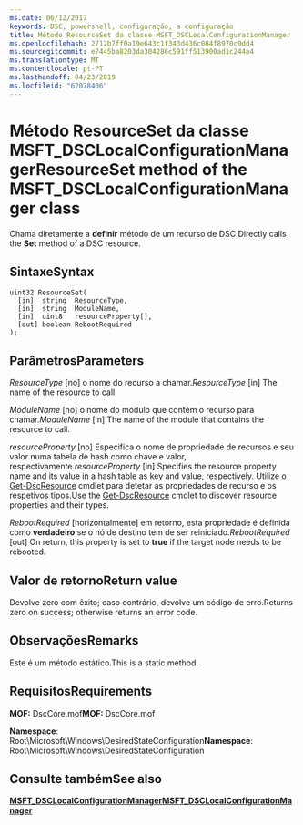 ```yaml
---
ms.date: 06/12/2017
keywords: DSC, powershell, configuração, a configuração
title: Método ResourceSet da classe MSFT_DSCLocalConfigurationManager
ms.openlocfilehash: 2712b7ff0a19e643c1f343d436c084f8970c9dd4
ms.sourcegitcommit: e7445ba8203da304286c591ff513900ad1c244a4
ms.translationtype: MT
ms.contentlocale: pt-PT
ms.lasthandoff: 04/23/2019
ms.locfileid: "62078406"
---
```

# <a name="resourceset-method-of-the-msftdsclocalconfigurationmanager-class"></a><span data-ttu-id="4272e-103">Método ResourceSet da classe MSFT_DSCLocalConfigurationManager</span><span class="sxs-lookup"><span data-stu-id="4272e-103">ResourceSet method of the MSFT_DSCLocalConfigurationManager class</span></span>

<span data-ttu-id="4272e-104">Chama diretamente a **definir** método de um recurso de DSC.</span><span class="sxs-lookup"><span data-stu-id="4272e-104">Directly calls the **Set** method of a DSC resource.</span></span>

## <a name="syntax"></a><span data-ttu-id="4272e-105">Sintaxe</span><span class="sxs-lookup"><span data-stu-id="4272e-105">Syntax</span></span>

```mof
uint32 ResourceSet(
  [in]  string  ResourceType,
  [in]  string  ModuleName,
  [in]  uint8   resourceProperty[],
  [out] boolean RebootRequired
);
```

## <a name="parameters"></a><span data-ttu-id="4272e-106">Parâmetros</span><span class="sxs-lookup"><span data-stu-id="4272e-106">Parameters</span></span>

<span data-ttu-id="4272e-107">*ResourceType* \[no\] o nome do recurso a chamar.</span><span class="sxs-lookup"><span data-stu-id="4272e-107">*ResourceType* \[in\] The name of the resource to call.</span></span>

<span data-ttu-id="4272e-108">*ModuleName* \[no\] o nome do módulo que contém o recurso para chamar.</span><span class="sxs-lookup"><span data-stu-id="4272e-108">*ModuleName* \[in\] The name of the module that contains the resource to call.</span></span>

<span data-ttu-id="4272e-109">*resourceProperty* \[no\] Especifica o nome de propriedade de recursos e seu valor numa tabela de hash como chave e valor, respectivamente.</span><span class="sxs-lookup"><span data-stu-id="4272e-109">*resourceProperty* \[in\] Specifies the resource property name and its value in a hash table as key and value, respectively.</span></span> <span data-ttu-id="4272e-110">Utilize o [Get-DscResource](/powershell/module/PSDesiredStateConfiguration/Get-DscResource) cmdlet para detetar as propriedades de recurso e os respetivos tipos.</span><span class="sxs-lookup"><span data-stu-id="4272e-110">Use the [Get-DscResource](/powershell/module/PSDesiredStateConfiguration/Get-DscResource) cmdlet to discover resource properties and their types.</span></span>

<span data-ttu-id="4272e-111">*RebootRequired* \[horizontalmente\] em retorno, esta propriedade é definida como **verdadeiro** se o nó de destino tem de ser reiniciado.</span><span class="sxs-lookup"><span data-stu-id="4272e-111">*RebootRequired* \[out\] On return, this property is set to **true** if the target node needs to be rebooted.</span></span>

## <a name="return-value"></a><span data-ttu-id="4272e-112">Valor de retorno</span><span class="sxs-lookup"><span data-stu-id="4272e-112">Return value</span></span>

<span data-ttu-id="4272e-113">Devolve zero com êxito; caso contrário, devolve um código de erro.</span><span class="sxs-lookup"><span data-stu-id="4272e-113">Returns zero on success; otherwise returns an error code.</span></span>

## <a name="remarks"></a><span data-ttu-id="4272e-114">Observações</span><span class="sxs-lookup"><span data-stu-id="4272e-114">Remarks</span></span>

<span data-ttu-id="4272e-115">Este é um método estático.</span><span class="sxs-lookup"><span data-stu-id="4272e-115">This is a static method.</span></span>

## <a name="requirements"></a><span data-ttu-id="4272e-116">Requisitos</span><span class="sxs-lookup"><span data-stu-id="4272e-116">Requirements</span></span>

<span data-ttu-id="4272e-117">**MOF:** DscCore.mof</span><span class="sxs-lookup"><span data-stu-id="4272e-117">**MOF:** DscCore.mof</span></span>

<span data-ttu-id="4272e-118">**Namespace**: Root\Microsoft\Windows\DesiredStateConfiguration</span><span class="sxs-lookup"><span data-stu-id="4272e-118">**Namespace**: Root\Microsoft\Windows\DesiredStateConfiguration</span></span>

## <a name="see-also"></a><span data-ttu-id="4272e-119">Consulte também</span><span class="sxs-lookup"><span data-stu-id="4272e-119">See also</span></span>

[<span data-ttu-id="4272e-120">**MSFT_DSCLocalConfigurationManager**</span><span class="sxs-lookup"><span data-stu-id="4272e-120">**MSFT_DSCLocalConfigurationManager**</span></span>](msft-dsclocalconfigurationmanager.md)